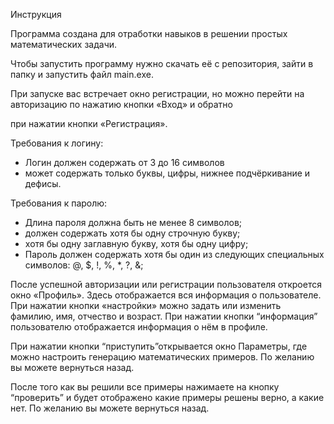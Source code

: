 ﻿Инструкция 

Программа создана для отработки навыков в решении простых математических задачи.

Чтобы запустить программу нужно скачать её с репозитория, зайти в папку и запустить файл main.exe.

При запуске вас встречает окно регистрации, но можно перейти на авторизацию по нажатию кнопки «Вход» и обратно 

при нажатии кнопки «Регистрация».

Требования к логину:

- Логин должен содержать от 3 до 16 символов
- может содержать только буквы, цифры, нижнее подчёркивание и дефисы.

Требования к паролю:

- Длина пароля должна быть не менее 8 символов;
- должен содержать хотя бы одну строчную букву;
- хотя бы одну заглавную букву, хотя бы одну цифру;
- Пароль должен содержать хотя бы один из следующих специальных символов: @, $, !, %, \*, ?, &;

После успешной авторизации или регистрации пользователя откроется окно «Профиль». Здесь отображается вся информация о пользователе. При нажатии кнопки «настройки» можно задать или изменить фамилию, имя, отчество и возраст. При нажатии кнопки “информация” пользователю отображается информация о нём в профиле.

При нажатии кнопки “приступить”открывается окно Параметры, где можно настроить генерацию математических примеров. По желанию вы можете вернуться назад.

После того как вы решили все примеры нажимаете на кнопку “проверить” и будет отображено какие примеры решены верно, а какие нет. По желанию вы можете вернуться назад.

